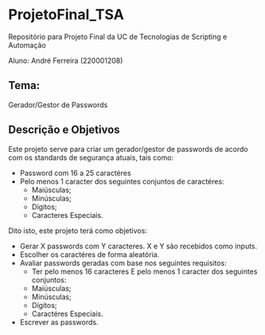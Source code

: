 # ProjetoFinal_TSA

Repositório para Projeto Final da UC de Tecnologias de Scripting e Automação

Aluno: André Ferreira (220001208)

## Tema: 
Gerador/Gestor de Passwords

## Descrição e Objetivos

Este projeto serve para criar um gerador/gestor de passwords de acordo com os standards de segurança atuais, tais como:
 - Password com 16 a 25 caractéres
 - Pelo menos 1 caracter dos seguintes conjuntos de caractéres:
    - Maiúsculas;
    - Minúsculas;
    - Dígitos;
    - Caracteres Especiais.


Dito isto, este projeto terá como objetivos:
- Gerar X passwords com Y caracteres. X e Y são recebidos como inputs.
 - Escolher os caractéres de forma aleatória.
 - Avaliar passwords geradas com base nos seguintes requisitos:
   - Ter pelo menos 16 caracteres E pelo menos 1 caracter dos seguintes conjuntos:
   - Maiúsculas;
   - Minúsculas;
   - Dígitos;
   - Caractéres Especiais.
 - Escrever as passwords.